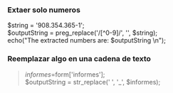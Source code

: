 ### Extaer solo numeros
$string = '908.354.365-1';<br>
$outputString = preg_replace('/[^0-9]/', '', $string);<br>
echo("The extracted numbers are: $outputString \n");
### Reemplazar algo en una cadena de texto
>$informes=$form['informes'];<br>
>$outputString = str_replace(' ', '_', $informes);
